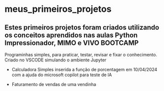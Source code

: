 # meus_primeiros_projetos
## Estes primeiros projetos foram criados utilizando os conceitos aprendidos nas aulas Python Impressionador, MIMO e VIVO BOOTCAMP
Programinhas simples, para praticar, testar, revisar e fixar o conhecimento.
Criado no VSCODE simulando o ambiente Jupyter
 - Calculadora Simples
 inserida a função de porcentagem em 10/04/2024 com a ajuda do microsoft copilot para teste de IA

 - Faturamento de vendas de uma vendinha


